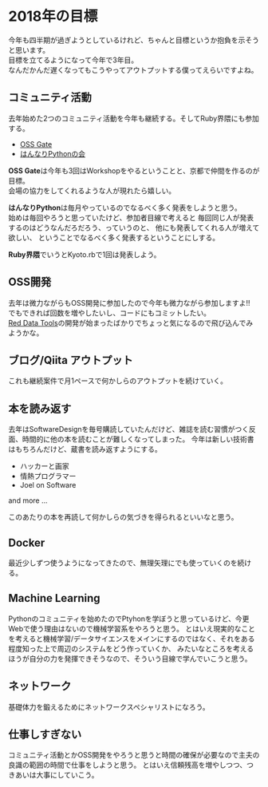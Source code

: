 # 2018年の目標

今年も四半期が過ぎようとしているけれど、ちゃんと目標というか抱負を示そうと思います。  
目標を立てるようになって今年で3年目。  
なんだかんだ遅くなってもこうやってアウトプットする僕ってえらいですよね。  


## コミュニティ活動

去年始めた2つのコミュニティ活動を今年も継続する。そしてRuby界隈にも参加する。

- [OSS Gate](https://oss-gate.github.io/)
- [はんなりPythonの会](http://hannari-python.connpass.com/)

**OSS Gate**は今年も3回はWorkshopをやるということと、京都で仲間を作るのが目標。  
会場の協力をしてくれるような人が現れたら嬉しい。  
  
**はんなりPython**は毎月やっているのでなるべく多く発表をしようと思う。  
始めは毎回やろうと思っていたけど、参加者目線で考えると
毎回同じ人が発表するのはどうなんだろだろう、っていうのと、
他にも発表してくれる人が増えて欲しい、
ということでなるべく多く発表するということにしする。

**Ruby界隈**でいうとKyoto.rbで1回は発表しよう。


## OSS開発

去年は微力ながらもOSS開発に参加したので今年も微力ながら参加しますよ!!  
でもできれば回数を増やしたいし、コードにもコミットしたい。  
[Red Data Tools](https://red-data-tools.github.io/ja/)の開発が始まったばかりでちょっと気になるので飛び込んでみようかな。  


## ブログ/Qiita アウトプット

これも継続案件で月1ペースで何かしらのアウトプットを続けていく。


## 本を読み返す

去年はSoftwareDesignを毎号購読していたんだけど、雑誌を読む習慣がつく反面、時間的に他の本を読むことが難しくなってしまった。
今年は新しい技術書はもちろんだけど、蔵書を読み返すようにする。

- ハッカーと画家
- 情熱プログラマー
- Joel on Software

and more ...

このあたりの本を再読して何かしらの気づきを得られるといいなと思う。


## Docker

最近少しずつ使うようになってきたので、無理矢理にでも使っていくのを続ける。


## Machine Learning

Pythonのコミュニティを始めたのでPtyhonを学ぼうと思っているけど、今更Webで使う理由はないので機械学習系をやろうと思う。
とはいえ現実的なことを考えると機械学習/データサイエンスをメインにするのではなく、それをある程度知った上で周辺のシステムをどう作っていくか、
みたいなところを考えるほうが自分の力を発揮できそうなので、そういう目線で学んでいこうと思う。


## ネットワーク

基礎体力を鍛えるためにネットワークスペシャリストになろう。


## 仕事しすぎない

コミュニティ活動とかOSS開発をやろうと思うと時間の確保が必要なので主夫の良識の範囲の時間で仕事をしようと思う。
とはいえ信頼残高を増やしつつ、つきあいは大事にしていこう。
